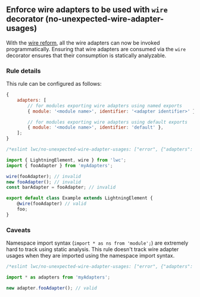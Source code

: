 ## Enforce wire adapters to be used with `wire` decorator (no-unexpected-wire-adapter-usages)

With the [wire reform](https://rfcs.lwc.dev/rfcs/lwc/0000-wire-reform), all the wire adapters can now be invoked programmatically. Ensuring that wire adapters are consumed via the `wire` decorator ensures that their consumption is statically analyzable.

### Rule details

This rule can be configured as follows:

```js
{
    adapters: [
        // for modules exporting wire adapters using named exports
        { module: '<module name>', identifier: '<adapter identifier>' },

        // for modules exporting wire adapters using default exports
        { module: '<module name>', identifier: 'default' },
    ];
}
```

```js
/*eslint lwc/no-unexpected-wire-adapter-usages: ["error", {"adapters": [{"module": "myAdapters", "identifier": "fooAdapter"}]}]*/

import { LightningElement, wire } from 'lwc';
import { fooAdapter } from 'myAdapters';

wire(fooAdapter); // invalid
new fooAdapter(); // invalid
const barAdapter = fooAdapter; // invalid

export default class Example extends LightningElement {
    @wire(fooAdapter) // valid
    foo;
}
```

### Caveats

Namespace import syntax (`import * as ns from 'module';`) are extremely hard to track using static analysis. This rule doesn't track wire adapter usages when they are imported using the namespace import syntax.

```js
/*eslint lwc/no-unexpected-wire-adapter-usages: ["error", {"adapters": [{"module": "myAdapters", "identifier": "fooAdapter"}]}]*/

import * as adapters from 'myAdapters';

new adapter.fooAdapter(); // valid
```
